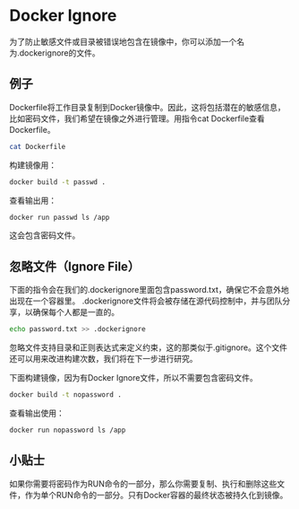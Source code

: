 #  Docker Ignore
为了防止敏感文件或目录被错误地包含在镜像中，你可以添加一个名为.dockerignore的文件。

## 例子
Dockerfile将工作目录复制到Docker镜像中。因此，这将包括潜在的敏感信息，比如密码文件，我们希望在镜像之外进行管理。用指令cat Dockerfile查看Dockerfile。

```bash
cat Dockerfile
```
构建镜像用：
```bash
docker build -t passwd .
```
查看输出用：
```bash
docker run passwd ls /app
```
这会包含密码文件。
## 忽略文件（Ignore File）

下面的指令会在我们的.dockerignore里面包含password.txt，确保它不会意外地出现在一个容器里。
.dockerignore文件将会被存储在源代码控制中，并与团队分享，以确保每个人都是一直的。
 
 ```bash
echo password.txt >> .dockerignore

```
忽略文件支持目录和正则表达式来定义约束，这的那类似于.gitignore。这个文件还可以用来改进构建次数，我们将在下一步进行研究。

下面构建镜像，因为有Docker Ignore文件，所以不需要包含密码文件。

```bash
docker build -t nopassword .

```
查看输出使用：
```bash
docker run nopassword ls /app

```

## 小贴士
如果你需要将密码作为RUN命令的一部分，那么你需要复制、执行和删除这些文件，作为单个RUN命令的一部分。只有Docker容器的最终状态被持久化到镜像。



